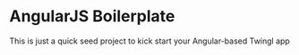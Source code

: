 # AngularJS Boilerplate

This is just a quick seed project to kick start your Angular-based Twingl
app
